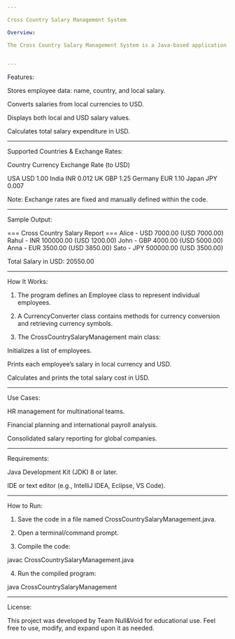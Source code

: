 ```yaml
---

Cross Country Salary Management System

Overview:

The Cross Country Salary Management System is a Java-based application that helps organizations manage and compare employee salaries from various countries. It stores each employee's name, country, and salary in their local currency, then converts all salaries to USD using fixed exchange rates. This provides a standardized view, making salary comparison and total cost analysis across different regions easy and efficient.


---
```


Features:

Stores employee data: name, country, and local salary.

Converts salaries from local currencies to USD.

Displays both local and USD salary values.

Calculates total salary expenditure in USD.



---

Supported Countries & Exchange Rates:

Country	Currency	Exchange Rate (to USD)

USA	USD	1.00
India	INR	0.012
UK	GBP	1.25
Germany	EUR	1.10
Japan	JPY	0.007


Note: Exchange rates are fixed and manually defined within the code.


---

Sample Output:

=== Cross Country Salary Report ===
Alice - USD 7000.00 (USD 7000.00)
Rahul - INR 100000.00 (USD 1200.00)
John - GBP 4000.00 (USD 5000.00)
Anna - EUR 3500.00 (USD 3850.00)
Sato - JPY 500000.00 (USD 3500.00)

Total Salary in USD: 20550.00


---

How It Works:

1. The program defines an Employee class to represent individual employees.


2. A CurrencyConverter class contains methods for currency conversion and retrieving currency symbols.


3. The CrossCountrySalaryManagement main class:

Initializes a list of employees.

Prints each employee’s salary in local currency and USD.

Calculates and prints the total salary cost in USD.





---

Use Cases:

HR management for multinational teams.

Financial planning and international payroll analysis.

Consolidated salary reporting for global companies.



---

Requirements:

Java Development Kit (JDK) 8 or later.

IDE or text editor (e.g., IntelliJ IDEA, Eclipse, VS Code).



---

How to Run:

1. Save the code in a file named CrossCountrySalaryManagement.java.


2. Open a terminal/command prompt.


3. Compile the code:

javac CrossCountrySalaryManagement.java


4. Run the compiled program:

java CrossCountrySalaryManagement




---

License:

This project was developed by Team Null&Void for educational use. Feel free to use, modify, and expand upon it as needed.
